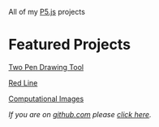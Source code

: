 All of my [P5.js](https://p5js.org) projects


# Featured Projects
[Two Pen Drawing Tool](https://starbirdtech.github.io/P5-Projects/Drawing_Tool\index.html)

[Red Line](https://starbirdtech.github.io/P5-Projects/Red_Line\index.html)

[Computational Images](https://starbirdtech.github.io/P5-Projects/Computational_Images\index.html)

*If you are on [github.com](https://github.com/StarbirdTech/P5-Projects/) please [click here](https://starbirdtech.github.io/P5-Projects/).*
